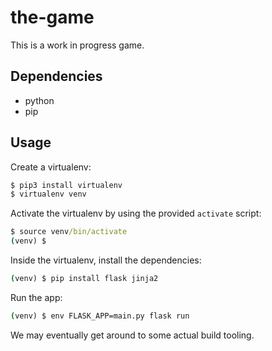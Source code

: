 # the-game

This is a work in progress game.

## Dependencies

* python
* pip

## Usage

Create a virtualenv:

```cmd
$ pip3 install virtualenv
$ virtualenv venv
```

Activate the virtualenv by using the provided `activate` script:

```cmd
$ source venv/bin/activate
(venv) $
```

Inside the virtualenv, install the dependencies:

```cmd
(venv) $ pip install flask jinja2
```

Run the app:

```cmd
(venv) $ env FLASK_APP=main.py flask run
```

We may eventually get around to some actual build tooling.
